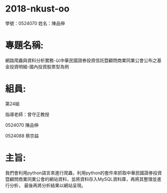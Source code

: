 # 2018-nkust-oo
學號：0524070 姓名：陳品伸<br>  
# 專題名稱:<br>  
網路爬蟲與資料分析實務-以中華民國證券投資信託暨顧問商業同業公會公布之基金投資明細-國內投資股票型為例<br>  
# 組員:<br>  

第24組

指導老師：曾守正教授

0524070 陳品伸

0524088 蔡宗益

# 主旨:
我們會利用python語言來進行爬蟲，利用python的套件來抓取中華民國證券投資暨顧問商業同業公會的網站資料，並將資料存入MySQL資料庫，再將其整理並進行分析，
最後再將分析結果以網站呈現。
